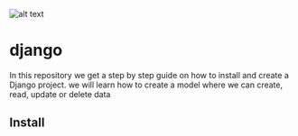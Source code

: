 ![alt text](https://www.bjornjohansen.com/content/uploads/2015/10/access-log.jpg "nginx")
# django
In this repository we get a step by step guide on how to install and create a Django project. we will learn how to create a model where we can create, read, update or delete data

## Install
